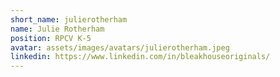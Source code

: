 ```yaml
---
short_name: julierotherham
name: Julie Rotherham
position: RPCV K-5
avatar: assets/images/avatars/julierotherham.jpeg
linkedin: https://www.linkedin.com/in/bleakhouseoriginals/
---
```


